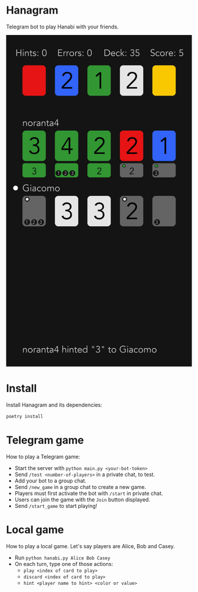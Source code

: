 # Hanagram

Telegram bot to play Hanabi with your friends.

<img src="assets/example.jpg">

# Install

Install Hanagram and its dependencies:

```bash
poetry install
```

# Telegram game

How to play a Telegram game:

- Start the server with `python main.py <your-bot-token>`
- Send `/test <number-of-players>` in a private chat, to test.
- Add your bot to a group chat.
- Send `/new_game` in a group chat to create a new game.
- Players must first activate the bot with `/start` in private chat.
- Users can join the game with the `Join` button displayed.
- Send `/start_game` to start playing!

# Local game

How to play a local game. Let's say players are Alice, Bob and Casey.

- Run `python hanabi.py Alice Bob Casey`
- On each turn, type one of those actions:
  - `play <index of card to play>`
  - `discard <index of card to play>`
  - `hint <player name to hint> <color or value>`
